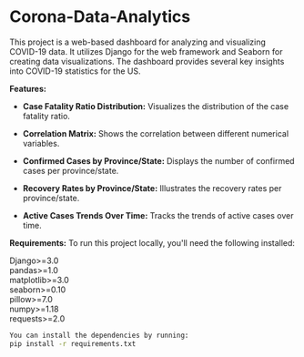 # Corona-Data-Analytics
This project is a web-based dashboard for analyzing and visualizing COVID-19 data. It utilizes Django for the web framework and Seaborn for creating data visualizations. The dashboard provides several key insights into COVID-19 statistics for the US.

**Features:**
- **Case Fatality Ratio Distribution:** Visualizes the distribution of the case fatality ratio.

- **Correlation Matrix:** Shows the correlation between different numerical variables.

- **Confirmed Cases by Province/State:** Displays the number of confirmed cases per province/state.

- **Recovery Rates by Province/State:** Illustrates the recovery rates per province/state.

- **Active Cases Trends Over Time:** Tracks the trends of active cases over time.

**Requirements:**
To run this project locally, you'll need the following installed:

Django>=3.0 </br>
pandas>=1.0 </br>
matplotlib>=3.0 </br>
seaborn>=0.10 </br>
pillow>=7.0 </br>
numpy>=1.18 </br>
requests>=2.0 </br>
 

```bash
You can install the dependencies by running:
pip install -r requirements.txt
```

